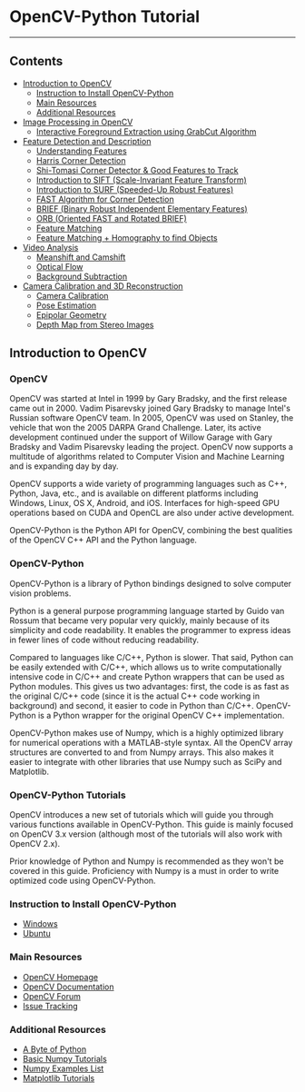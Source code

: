 # OpenCV-Python Tutorial

----

## Contents

- [Introduction to OpenCV](#Introduction-to-OpenCV)
  - [Instruction to Install OpenCV-Python](#Instruction-to-Install-OpenCV-Python)
  - [Main Resources](#Main-Resources)
  - [Additional Resources](#Additional-Resources)
- [Image Processing in OpenCV](image-processing)
  - [Interactive Foreground Extraction using GrabCut Algorithm]()
- [Feature Detection and Description](feature-detection-description)
  - [Understanding Features](feature-detection-description/#Understanding-Features)  
  - [Harris Corner Detection](feature-detection-description/harris-corner-detection)
  - [Shi-Tomasi Corner Detector & Good Features to Track](feature-detection-description/shi-tomasi-detector)
  - [Introduction to SIFT (Scale-Invariant Feature Transform)](feature-detection-description/SIFT)
  - [Introduction to SURF (Speeded-Up Robust Features)](feature-detection-description/SURF)
  - [FAST Algorithm for Corner Detection](feature-detection-description/FAST)
  - [BRIEF (Binary Robust Independent Elementary Features)](feature-detection-description/BRIEF)
  - [ORB (Oriented FAST and Rotated BRIEF)](feature-detection-description/ORB)
  - [Feature Matching](feature-detection-description/feature-matching)
  - [Feature Matching + Homography to find Objects](feature-detection-description/homography)
- [Video Analysis](video-analysis)
  - [Meanshift and Camshift](video-analysis/meanshift-camshift)
  - [Optical Flow](video-analysis/optical-flow)
  - [Background Subtraction](video-analysis/background-subtraction)
- [Camera Calibration and 3D Reconstruction](calibration-reconstruction)
  - [Camera Calibration](calibration-reconstruction/camera-calibration)
  - [Pose Estimation](calibration-reconstruction/pose-estimation)
  - [Epipolar Geometry](calibration-reconstruction/epipolar-geometry)
  - [Depth Map from Stereo Images](calibration-reconstruction/depth-map)

## Introduction to OpenCV

### OpenCV

OpenCV was started at Intel in 1999 by Gary Bradsky, and the first release came out in 2000. Vadim Pisarevsky joined Gary Bradsky to manage Intel's Russian software OpenCV team. In 2005, OpenCV was used on Stanley, the vehicle that won the 2005 DARPA Grand Challenge. Later, its active development continued under the support of Willow Garage with Gary Bradsky and Vadim Pisarevsky leading the project. OpenCV now supports a multitude of algorithms related to Computer Vision and Machine Learning and is expanding day by day.

OpenCV supports a wide variety of programming languages such as C++, Python, Java, etc., and is available on different platforms including Windows, Linux, OS X, Android, and iOS. Interfaces for high-speed GPU operations based on CUDA and OpenCL are also under active development.

OpenCV-Python is the Python API for OpenCV, combining the best qualities of the OpenCV C++ API and the Python language.

### OpenCV-Python

OpenCV-Python is a library of Python bindings designed to solve computer vision problems.

Python is a general purpose programming language started by Guido van Rossum that became very popular very quickly, mainly because of its simplicity and code readability. It enables the programmer to express ideas in fewer lines of code without reducing readability.

Compared to languages like C/C++, Python is slower. That said, Python can be easily extended with C/C++, which allows us to write computationally intensive code in C/C++ and create Python wrappers that can be used as Python modules. This gives us two advantages: first, the code is as fast as the original C/C++ code (since it is the actual C++ code working in background) and second, it easier to code in Python than C/C++. OpenCV-Python is a Python wrapper for the original OpenCV C++ implementation.

OpenCV-Python makes use of Numpy, which is a highly optimized library for numerical operations with a MATLAB-style syntax. All the OpenCV array structures are converted to and from Numpy arrays. This also makes it easier to integrate with other libraries that use Numpy such as SciPy and Matplotlib.

### OpenCV-Python Tutorials

OpenCV introduces a new set of tutorials which will guide you through various functions available in OpenCV-Python. This guide is mainly focused on OpenCV 3.x version (although most of the tutorials will also work with OpenCV 2.x).

Prior knowledge of Python and Numpy is recommended as they won't be covered in this guide. Proficiency with Numpy is a must in order to write optimized code using OpenCV-Python.

### Instruction to Install OpenCV-Python

- [Windows](https://docs.opencv.org/3.4.1/d5/de5/tutorial_py_setup_in_windows.html)
- [Ubuntu](https://docs.opencv.org/3.4.1/d2/de6/tutorial_py_setup_in_ubuntu.html)

### Main Resources

- [OpenCV Homepage](https://opencv.org/)
- [OpenCV Documentation](https://docs.opencv.org/)
- [OpenCV Forum](http://answers.opencv.org/questions/)
- [Issue Tracking](https://github.com/opencv/opencv/issues)

### Additional Resources

- [A Byte of Python](https://python.swaroopch.com/)
- [Basic Numpy Tutorials](http://scipy.github.io/old-wiki/pages/Tentative_NumPy_Tutorial)
- [Numpy Examples List](http://scipy.github.io/old-wiki/pages/Numpy_Example_List)
- [Matplotlib Tutorials](https://matplotlib.org/tutorials/index.html)
